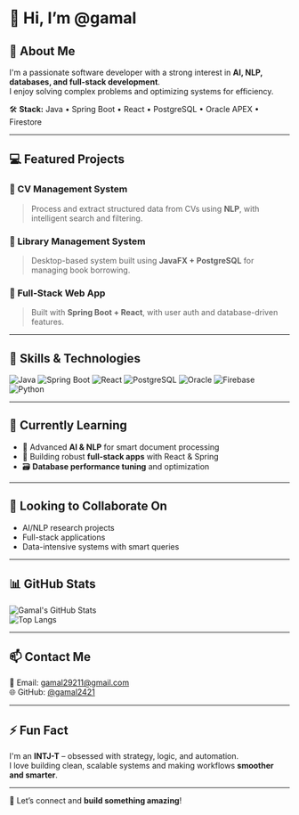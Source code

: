 # 👋 Hi, I’m @gamal

## 🧠 About Me  
I'm a passionate software developer with a strong interest in **AI, NLP, databases, and full-stack development**.  
I enjoy solving complex problems and optimizing systems for efficiency.  

🛠️ **Stack:** Java • Spring Boot • React • PostgreSQL • Oracle APEX • Firestore

---

## 💻 Featured Projects

### 🔹 CV Management System  
> Process and extract structured data from CVs using **NLP**, with intelligent search and filtering.

### 🔹 Library Management System  
> Desktop-based system built using **JavaFX + PostgreSQL** for managing book borrowing.

### 🔹 Full-Stack Web App  
> Built with **Spring Boot + React**, with user auth and database-driven features.

---

## 🎯 Skills & Technologies

![Java](https://img.shields.io/badge/Java-%23ED8B00.svg?style=flat&logo=java&logoColor=white)
![Spring Boot](https://img.shields.io/badge/Spring_Boot-6DB33F?style=flat&logo=spring-boot&logoColor=white)
![React](https://img.shields.io/badge/React-20232A?style=flat&logo=react&logoColor=61DAFB)
![PostgreSQL](https://img.shields.io/badge/PostgreSQL-316192?style=flat&logo=postgresql&logoColor=white)
![Oracle](https://img.shields.io/badge/Oracle_DB-F80000?style=flat&logo=oracle&logoColor=white)
![Firebase](https://img.shields.io/badge/Firebase-ffca28?style=flat&logo=firebase&logoColor=black)
![Python](https://img.shields.io/badge/Python-3670A0?style=flat&logo=python&logoColor=ffdd54)

---

## 🌱 Currently Learning

- 🤖 Advanced **AI & NLP** for smart document processing  
- 🧩 Building robust **full-stack apps** with React & Spring  
- 🗃️ **Database performance tuning** and optimization  

---

## 🤝 Looking to Collaborate On

- AI/NLP research projects  
- Full-stack applications  
- Data-intensive systems with smart queries  

---

## 📊 GitHub Stats

![Gamal's GitHub Stats](https://github-readme-stats.vercel.app/api?username=gamal2421&show_icons=true&theme=tokyonight)  
![Top Langs](https://github-readme-stats.vercel.app/api/top-langs/?username=gamal2421&layout=compact&theme=tokyonight)

---

## 📫 Contact Me

📧 Email: gamal29211@gmail.com  
🌐 GitHub: [@gamal2421](https://github.com/gamal2421)  

---

## ⚡ Fun Fact  
I'm an **INTJ-T** – obsessed with strategy, logic, and automation.  
I love building clean, scalable systems and making workflows **smoother and smarter**.

---

🚀 Let’s connect and **build something amazing**!

